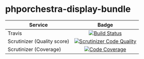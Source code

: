 phporchestra-display-bundle
===========================

| Service       | Badge         |
| ------------- |:-------------:|
| Travis | [![Build Status](https://magnum.travis-ci.com/itkg/phporchestra-display-bundle.svg?token=zUmkkzeKcfEj4VpHHRaZ&branch=master)](https://magnum.travis-ci.com/itkg/phporchestra-display-bundle) |
| Scrutinizer (Quality score) | [![Scrutinizer Code Quality](https://scrutinizer-ci.com/g/itkg/phporchestra-display-bundle/badges/quality-score.png?b=master&s=ff05626d1f24b93a76de5eb593cbbb2aca878f41)](https://scrutinizer-ci.com/g/itkg/phporchestra-display-bundle/?branch=master) |
| Scrutinizer (Coverage) | [![Code Coverage](https://scrutinizer-ci.com/g/itkg/phporchestra-display-bundle/badges/coverage.png?b=master&s=d0182e48ccbed274d7d3b598ee4a51cac59443f3)](https://scrutinizer-ci.com/g/itkg/phporchestra-display-bundle/?branch=master) |
